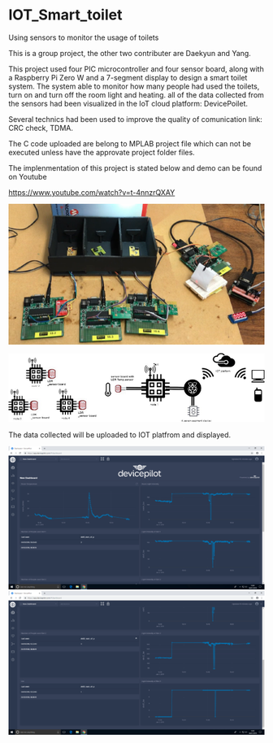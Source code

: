 # IOT_Smart_toilet
Using sensors to monitor the usage of toilets

This is a group project, the other two contributer are Daekyun and Yang.

This project used four PIC microcontroller and four sensor board, along with a Raspberry Pi Zero W and a 7-segment display to design a smart toilet system. The system able to monitor how many people had used the toilets, turn on and turn off the room light and heating. all of the data collected from the sensors had been visualized in the IoT cloud platform: DevicePoilet. 


Several technics had been used to improve the quality of comunication link:
CRC check, TDMA.

The C code uploaded are belong to MPLAB project file which can not be executed unless have the approvate project folder files. 

The implenmentation of this project is stated below and demo can be found on Youtube 

https://www.youtube.com/watch?v=t-4nnzrQXAY

![overview](https://github.com/JieGH/IOT_Smart_toilet/blob/master/pics/implementation.png)

![overview](https://github.com/JieGH/IOT_Smart_toilet/blob/master/pics/system_dirgarm.jpg)


The data collected will be uploaded to IOT platfrom and displayed. 


![overview](https://github.com/JieGH/IOT_Smart_toilet/blob/master/pics/dp_1.png)
![overview](https://github.com/JieGH/IOT_Smart_toilet/blob/master/pics/dp2.png)


